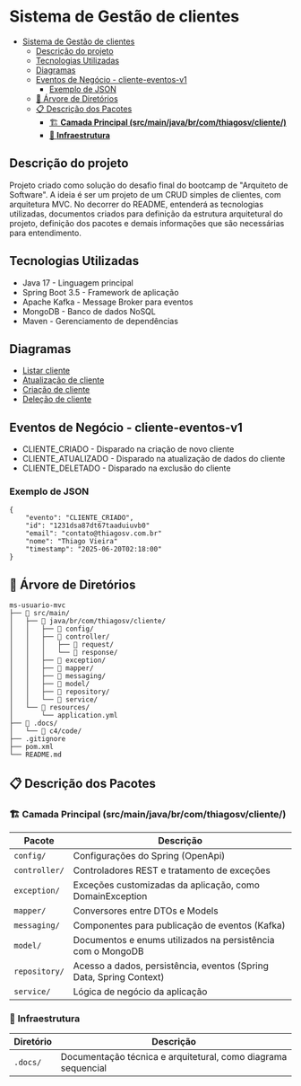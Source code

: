 # Sistema de Gestão de clientes

<!-- TOC -->
* [Sistema de Gestão de clientes](#sistema-de-gestão-de-clientes)
  * [Descrição do projeto](#descrição-do-projeto)
  * [Tecnologias Utilizadas](#tecnologias-utilizadas)
  * [Diagramas](#diagramas)
  * [Eventos de Negócio - cliente-eventos-v1](#eventos-de-negócio---cliente-eventos-v1)
    * [Exemplo de JSON](#exemplo-de-json)
  * [📁 Árvore de Diretórios](#-árvore-de-diretórios)
  * [📋 Descrição dos Pacotes](#-descrição-dos-pacotes)
    * [🏗️ **Camada Principal (src/main/java/br/com/thiagosv/cliente/)**](#-camada-principal-srcmainjavabrcomthiagosvcliente)
    * [🐳 **Infraestrutura**](#-infraestrutura)
<!-- TOC -->

## Descrição do projeto
Projeto criado como solução do desafio final do bootcamp de "Arquiteto de Software".
A ideia é ser um projeto de um CRUD simples de clientes, com arquitetura MVC.
No decorrer do README, entenderá as tecnologias utilizadas, documentos criados para definição da estrutura arquitetural do projeto, definição dos pacotes e demais informações que são necessárias para entendimento.

## Tecnologias Utilizadas
* Java 17 - Linguagem principal
* Spring Boot 3.5 - Framework de aplicação
* Apache Kafka - Message Broker para eventos
* MongoDB - Banco de dados NoSQL
* Maven - Gerenciamento de dependências

## Diagramas
* [Listar cliente](.docs/c4/code/ListarCliente.md)
* [Atualização de cliente](.docs/c4/code/AtualizacaoCliente.md)
* [Criação de cliente](.docs/c4/code/CriacaoCliente.md)
* [Deleção de cliente](.docs/c4/code/DelecaoCliente.md)

## Eventos de Negócio - cliente-eventos-v1
* CLIENTE_CRIADO - Disparado na criação de novo cliente
* CLIENTE_ATUALIZADO - Disparado na atualização de dados do cliente
* CLIENTE_DELETADO - Disparado na exclusão do cliente

### Exemplo de JSON
```
{
    "evento": "CLIENTE_CRIADO",
    "id": "1231dsa87dt67taaduiuvb0"
    "email": "contato@thiagosv.com.br"
    "nome": "Thiago Vieira"
    "timestamp": "2025-06-20T02:18:00"
}
```

## 📁 Árvore de Diretórios
```
ms-usuario-mvc
├── 📁 src/main/
│   ├── 📁 java/br/com/thiagosv/cliente/
│   │   ├── 📁 config/
│   │   ├── 📁 controller/
│   │   │   ├── 📁 request/
│   │   │   └── 📁 response/
│   │   ├── 📁 exception/
│   │   ├── 📁 mapper/
│   │   ├── 📁 messaging/
│   │   ├── 📁 model/
│   │   ├── 📁 repository/
│   │   └── 📁 service/
│   └── 📁 resources/
│       └── application.yml
├── 📁 .docs/
│   └── 📁 c4/code/
├── .gitignore
├── pom.xml
└── README.md
```

## 📋 Descrição dos Pacotes

### 🏗️ **Camada Principal (src/main/java/br/com/thiagosv/cliente/)**

| Pacote        | Descrição                                                           |
|---------------|---------------------------------------------------------------------|
| `config/`     | Configurações do Spring (OpenApi)                                   |
| `controller/` | Controladores REST e tratamento de exceções                         |
| `exception/`  | Exceções customizadas da aplicação, como DomainException            |
| `mapper/`     | Conversores entre DTOs e Models                                     |
| `messaging/`  | Componentes para publicação de eventos (Kafka)                      |
| `model/`      | Documentos e enums utilizados na persistência com o MongoDB         |
| `repository/` | Acesso a dados, persistência, eventos (Spring Data, Spring Context) |
| `service/`    | Lógica de negócio da aplicação                                      |

### 🐳 **Infraestrutura**

| Diretório  | Descrição                                                     |
|------------|---------------------------------------------------------------|
| `.docs/`   | Documentação técnica e arquitetural, como diagrama sequencial |
